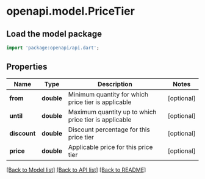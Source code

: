 # openapi.model.PriceTier

## Load the model package
```dart
import 'package:openapi/api.dart';
```

## Properties
Name | Type | Description | Notes
------------ | ------------- | ------------- | -------------
**from** | **double** | Minimum quantity for which price tier is applicable | [optional] 
**until** | **double** | Maximum quantity up to which price tier is applicable | [optional] 
**discount** | **double** | Discount percentage for this price tier | [optional] 
**price** | **double** | Applicable price for this price tier | [optional] 

[[Back to Model list]](../README.md#documentation-for-models) [[Back to API list]](../README.md#documentation-for-api-endpoints) [[Back to README]](../README.md)


